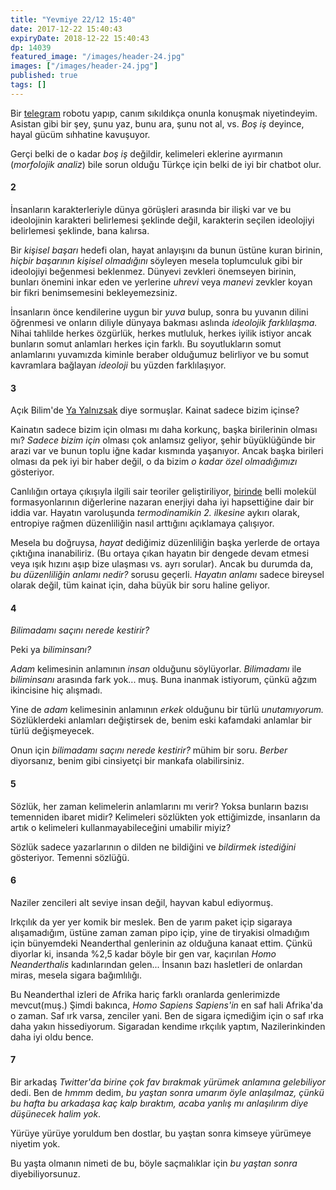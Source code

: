 ```yaml
---
title: "Yevmiye 22/12 15:40"
date: 2017-12-22 15:40:43
expiryDate: 2018-12-22 15:40:43
dp: 14039
featured_image: "/images/header-24.jpg"
images: ["/images/header-24.jpg"]
published: true
tags: []
---
```




Bir [telegram](https://telegram.org) robotu yapıp, canım sıkıldıkça onunla
konuşmak niyetindeyim. Asistan gibi bir şey, şunu yaz, bunu ara, şunu not al,
vs. *Boş iş* deyince, hayal gücüm sıhhatine kavuşuyor.  

Gerçi belki de o kadar *boş iş* değildir, kelimeleri eklerine ayırmanın
(*morfolojik analiz*) bile sorun olduğu Türkçe için belki de iyi bir chatbot
olur.

#### 2

İnsanların karakterleriyle dünya görüşleri arasında bir ilişki var ve bu
ideolojinin karakteri belirlemesi şeklinde değil, karakterin seçilen ideolojiyi
belirlemesi şeklinde, bana kalırsa.

Bir *kişisel başarı* hedefi olan, hayat anlayışını da bunun üstüne kuran
birinin, *hiçbir başarının kişisel olmadığını* söyleyen mesela toplumculuk gibi
bir ideolojiyi beğenmesi beklenmez. Dünyevi zevkleri önemseyen birinin, bunları
önemini inkar eden ve yerlerine *uhrevi* veya *manevi* zevkler koyan bir fikri
benimsemesini bekleyemezsiniz. 

İnsanların önce kendilerine uygun bir *yuva* bulup, sonra bu yuvanın dilini
öğrenmesi ve onların diliyle dünyaya bakması aslında *ideolojik farklılaşma.*
Nihai tahlilde herkes özgürlük, herkes mutluluk, herkes iyilik istiyor ancak
bunların somut anlamları herkes için farklı. Bu soyutlukların somut anlamlarını
yuvamızda kiminle beraber olduğumuz belirliyor ve bu somut kavramlara bağlayan
*ideoloji* bu yüzden farklılaşıyor.

#### 3

Açık Bilim'de [Ya Yalnızsak](https://t.co/zCkiFRLnQ9) diye sormuşlar. Kainat
sadece bizim içinse?

Kainatın sadece bizim için olması mı daha korkunç, başka birilerinin olması mı?
*Sadece bizim için* olması çok anlamsız geliyor, şehir büyüklüğünde bir arazi
var ve bunun toplu iğne kadar kısmında yaşanıyor. Ancak başka birileri olması da
pek iyi bir haber değil, o da bizim *o kadar özel olmadığımızı* gösteriyor. 

Canlılığın ortaya çıkışıyla ilgili sair teoriler geliştiriliyor,
[birinde](https://www.scientificamerican.com/article/a-new-physics-theory-of-life/)
belli molekül formasyonlarının diğerlerine nazaran enerjiyi daha iyi
hapsettiğine dair bir iddia var. Hayatın varoluşunda *termodinamikin 2.
ilkesine* aykırı olarak, entropiye rağmen düzenliliğin nasıl arttığını açıklamaya
çalışıyor.

Mesela bu doğruysa, *hayat* dediğimiz düzenliliğin başka yerlerde de ortaya
çıktığına inanabiliriz. (Bu ortaya çıkan hayatın bir dengede devam etmesi veya
ışık hızını aşıp bize ulaşması vs. ayrı sorular). Ancak bu durumda da, *bu
düzenliliğin anlamı nedir?* sorusu geçerli. *Hayatın anlamı* sadece bireysel
olarak değil, tüm kainat için, daha büyük bir soru haline geliyor.

#### 4

*Bilimadamı saçını nerede kestirir?* 

Peki ya *biliminsanı?*

*Adam* kelimesinin anlamının *insan* olduğunu söylüyorlar. *Bilimadamı* ile
*biliminsanı* arasında fark yok... muş. Buna inanmak istiyorum, çünkü ağzım
ikincisine hiç alışmadı. 

Yine de *adam* kelimesinin anlamının *erkek* olduğunu bir türlü *unutamıyorum.*
Sözlüklerdeki anlamları değiştirsek de, benim eski kafamdaki anlamlar bir türlü
değişmeyecek. 

Onun için *bilimadamı saçını nerede kestirir?* mühim bir soru. *Berber*
diyorsanız, benim gibi cinsiyetçi bir mankafa olabilirsiniz.

#### 5

Sözlük, her zaman kelimelerin anlamlarını mı verir? Yoksa bunların bazısı
temenniden ibaret midir? Kelimeleri sözlükten yok ettiğimizde, insanların da
artık o kelimeleri kullanmayabileceğini umabilir miyiz?

Sözlük sadece yazarlarının o dilden ne bildiğini ve *bildirmek istediğini*
gösteriyor. Temenni sözlüğü. 

#### 6

Naziler zencileri alt seviye insan değil, hayvan kabul ediyormuş. 

Irkçılık da yer yer komik bir meslek. Ben de yarım paket içip sigaraya
alışamadığım, üstüne zaman zaman pipo içip, yine de tiryakisi olmadığım için
bünyemdeki Neanderthal genlerinin az olduğuna kanaat ettim. Çünkü diyorlar ki,
insanda %2,5 kadar böyle bir gen var, kaçırılan *Homo Neanderthalis*
kadınlarından gelen... İnsanın bazı hasletleri de onlardan miras, mesela sigara
bağımlılığı.

Bu Neanderthal izleri de Afrika hariç farklı oranlarda genlerimizde mevcut(muş.)
Şimdi bakınca, *Homo Sapiens Sapiens'in* en saf hali Afrika'da o zaman. Saf ırk
varsa, zenciler yani. Ben de sigara içmediğim için o saf ırka daha yakın
hissediyorum. Sigaradan kendime ırkçılık yaptım, Nazilerinkinden daha iyi oldu
bence.

#### 7

Bir arkadaş *Twitter'da birine çok fav bırakmak yürümek anlamına gelebiliyor*
dedi. Ben de *hmmm* dedim, *bu yaştan sonra umarım öyle anlaşılmaz, çünkü bu
hafta bu arkadaşa kaç kalp bıraktım, acaba yanlış mı anlaşılırım diye düşünecek
halim yok*.

Yürüye yürüye yoruldum ben dostlar, bu yaştan sonra kimseye yürümeye niyetim
yok. 

Bu yaşta olmanın nimeti de bu, böyle saçmalıklar için *bu yaştan sonra*
diyebiliyorsunuz.

